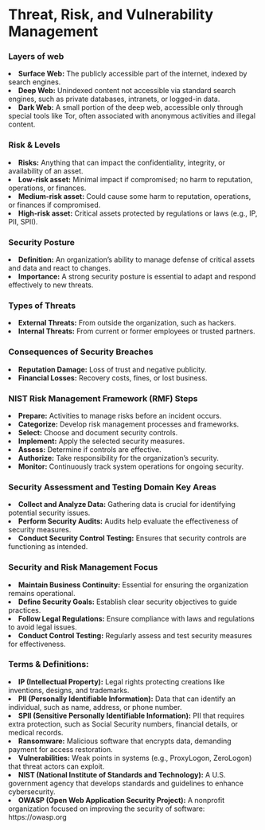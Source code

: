 

<h1>Threat, Risk, and Vulnerability Management</h1>
<h3>Layers of web</h3>
<li><strong>Surface Web:</strong> The publicly accessible part of the internet, indexed by search engines.</li>
<li><strong>Deep Web:</strong> Unindexed content not accessible via standard search engines, such as private databases, intranets, or logged-in data.</li>
<li><strong>Dark Web:</strong> A small portion of the deep web, accessible only through special tools like Tor, often associated with anonymous activities and illegal content.</li>
<h3>Risk & Levels</h3>
<li><strong>Risks:</strong> Anything that can impact the confidentiality, integrity, or availability of an asset.</li>
<li><strong>Low-risk asset:</strong> Minimal impact if compromised; no harm to reputation, operations, or finances.</li>
<li><strong>Medium-risk asset:</strong> Could cause some harm to reputation, operations, or finances if compromised.</li>
<li><strong>High-risk asset:</strong> Critical assets protected by regulations or laws (e.g., IP, PII, SPII).</li>
<h3>Security Posture</h3>
<li><strong>Definition:</strong> An organization’s ability to manage defense of critical assets and data and react to changes.</li>
<li><strong>Importance:</strong> A strong security posture is essential to adapt and respond effectively to new threats.</li>
<h3>Types of Threats</h3>
<li><strong>External Threats:</strong> From outside the organization, such as hackers.</li>
<li><strong>Internal Threats:</strong> From current or former employees or trusted partners.</li>
<h3>Consequences of Security Breaches</h3>
<li><strong>Reputation Damage:</strong> Loss of trust and negative publicity.</li>
<li><strong>Financial Losses:</strong> Recovery costs, fines, or lost business.</li>
<h3>NIST Risk Management Framework (RMF) Steps</h3>
<li><strong>Prepare:</strong> Activities to manage risks before an incident occurs.</li>
<li><strong>Categorize:</strong> Develop risk management processes and frameworks.</li>
<li><strong>Select:</strong> Choose and document security controls.</li>
<li><strong>Implement:</strong> Apply the selected security measures.</li>
<li><strong>Assess:</strong> Determine if controls are effective.</li>
<li><strong>Authorize:</strong> Take responsibility for the organization’s security.</li>
<li><strong>Monitor:</strong> Continuously track system operations for ongoing security.</li>
<h3>Security Assessment and Testing Domain Key Areas</h3>
<li><strong>Collect and Analyze Data:</strong> Gathering data is crucial for identifying potential security issues.</li>
<li><strong>Perform Security Audits:</strong> Audits help evaluate the effectiveness of security measures.</li>
<li><strong>Conduct Security Control Testing:</strong> Ensures that security controls are functioning as intended.</li>
<h3>Security and Risk Management Focus</h3>
<li><strong>Maintain Business Continuity:</strong> Essential for ensuring the organization remains operational.</li>
<li><strong>Define Security Goals:</strong> Establish clear security objectives to guide practices.</li>
<li><strong>Follow Legal Regulations:</strong> Ensure compliance with laws and regulations to avoid legal issues.</li>
<li><strong>Conduct Control Testing:</strong> Regularly assess and test security measures for effectiveness.</li>
<h3>Terms & Definitions:</h3>
<li><strong>IP (Intellectual Property):</strong> Legal rights protecting creations like inventions, designs, and trademarks.</li>
<li><strong>PII (Personally Identifiable Information):</strong> Data that can identify an individual, such as name, address, or phone number.</li>
<li><strong>SPII (Sensitive Personally Identifiable Information):</strong> PII that requires extra protection, such as Social Security numbers, financial details, or medical records.</li>
<li><strong>Ransomware:</strong> Malicious software that encrypts data, demanding payment for access restoration.</li>
<li><strong>Vulnerabilities:</strong> Weak points in systems (e.g., ProxyLogon, ZeroLogon) that threat actors can exploit.</li>
<li><strong>NIST (National Institute of Standards and Technology):</strong> A U.S. government agency that develops standards and guidelines to enhance cybersecurity.</li>
<li><strong>OWASP (Open Web Application Security Project):</strong> A nonprofit organization focused on improving the security of software: https://owasp.org</li>




